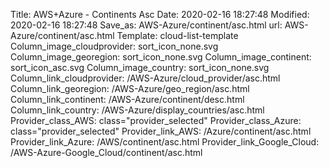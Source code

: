 Title: AWS+Azure - Continents Asc
Date: 2020-02-16 18:27:48
Modified: 2020-02-16 18:27:48
Save_as: AWS-Azure/continent/asc.html
url: AWS-Azure/continent/asc.html
Template: cloud-list-template
Column_image_cloudprovider: sort_icon_none.svg
Column_image_georegion: sort_icon_none.svg
Column_image_continent: sort_icon_asc.svg
Column_image_country: sort_icon_none.svg
Column_link_cloudprovider: /AWS-Azure/cloud_provider/asc.html
Column_link_georegion: /AWS-Azure/geo_region/asc.html
Column_link_continent: /AWS-Azure/continent/desc.html
Column_link_country: /AWS-Azure/display_countries/asc.html
Provider_class_AWS: class="provider_selected"
Provider_class_Azure: class="provider_selected"
Provider_link_AWS: /Azure/continent/asc.html
Provider_link_Azure: /AWS/continent/asc.html
Provider_link_Google_Cloud: /AWS-Azure-Google_Cloud/continent/asc.html